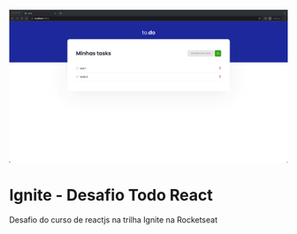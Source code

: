 ![image not found](.images/tela.png 'Home Screen')

# Ignite - Desafio Todo React

Desafio do curso de reactjs na trilha Ignite na Rocketseat
